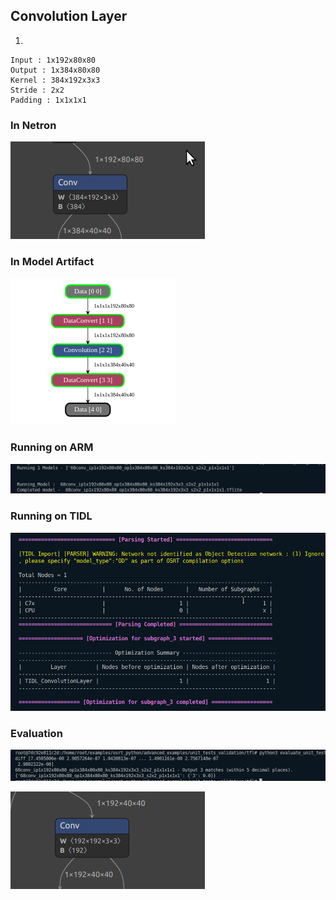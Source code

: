 ## Convolution Layer
1. 
```
Input : 1x192x80x80
Output : 1x384x80x80
Kernel : 384x192x3x3
Stride : 2x2
Padding : 1x1x1x1
```
### In Netron
![alt text](image-26.png)
### In Model Artifact
![alt text](image-25.png)
### Running on ARM
![alt text](image-22.png)
### Running on TIDL
![alt text](image-23.png)
### Evaluation
![alt text](image-24.png)









![alt text](image-27.png)